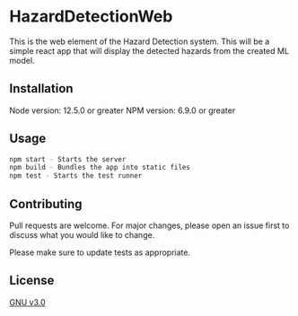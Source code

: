 # HazardDetectionWeb

This is the web element of the Hazard Detection system. This will be a simple react app that will display the detected hazards from the created ML model.

## Installation

Node version: 12.5.0 or greater
NPM version: 6.9.0 or greater

## Usage

```bash
npm start - Starts the server
npm build - Bundles the app into static files
npm test - Starts the test runner
```

## Contributing

Pull requests are welcome. For major changes, please open an issue first to discuss what you would like to change.

Please make sure to update tests as appropriate.

## License

[GNU v3.0](https://www.gnu.org/licenses/gpl-3.0.en.html)
